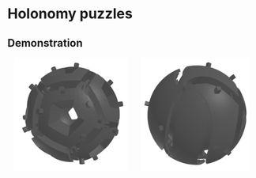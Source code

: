 # Holonomy puzzles

## Demonstration

<p style="display: flex; align-items: center; justify-content: space-around;">
  <img src="assets/dodecahedron.png" height="230" />
  <img src="assets/square_antiprism.png" height="230" />
</p>
